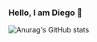 ### Hello, I am Diego 🐹
![Anurag's GitHub stats](https://github-readme-stats.vercel.app/api?username=DiegoBarrosA&show_icons=true&theme=holi)
<!--
**DiegoBarrosA/DiegoBarrosA** is a ✨ _special_ ✨ repository because its `README.md` (this file) appears on your GitHub profile.

Here are some ideas to get you started:

- 🔭 I’m currently working on ...
- 🌱 I’m currently learning ...
- 👯 I’m looking to collaborate on ...
- 🤔 I’m looking for help with ...
- 💬 Ask me about ...
- 📫 How to reach me: ...
- 😄 Pronouns: ...
- ⚡ Fun fact: ...
-->
